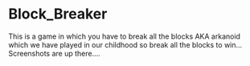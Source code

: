# Block_Breaker
  This is a game in which you have to break all the blocks AKA arkanoid which we have played in our childhood so break all the blocks to win...
  Screenshots are up there....
